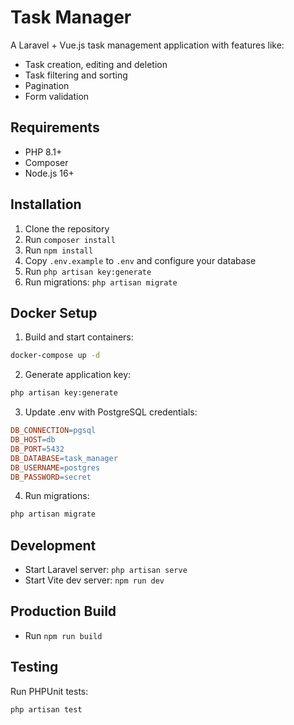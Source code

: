 # Task Manager

A Laravel + Vue.js task management application with features like:

- Task creation, editing and deletion
- Task filtering and sorting
- Pagination
- Form validation

## Requirements

- PHP 8.1+
- Composer
- Node.js 16+

## Installation

1. Clone the repository
2. Run `composer install`
3. Run `npm install`
4. Copy `.env.example` to `.env` and configure your database
5. Run `php artisan key:generate`
6. Run migrations: `php artisan migrate`

## Docker Setup

1. Build and start containers:

```bash
docker-compose up -d
```

2. Generate application key:

```bash
php artisan key:generate
```

3. Update .env with PostgreSQL credentials:

```makefile
DB_CONNECTION=pgsql
DB_HOST=db
DB_PORT=5432
DB_DATABASE=task_manager
DB_USERNAME=postgres
DB_PASSWORD=secret
```

4. Run migrations:

```bash
php artisan migrate
```

## Development

- Start Laravel server: `php artisan serve`
- Start Vite dev server: `npm run dev`

## Production Build

- Run `npm run build`

## Testing

Run PHPUnit tests:

```
php artisan test
```
